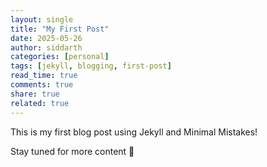 ```yaml
---
layout: single
title: "My First Post"
date: 2025-05-26
author: siddarth
categories: [personal]
tags: [jekyll, blogging, first-post]
read_time: true
comments: true
share: true
related: true
---
```


This is my first blog post using Jekyll and Minimal Mistakes!

Stay tuned for more content 🚀
